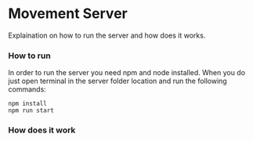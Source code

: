 # Movement Server

Explaination on how to run the server and how does it works.

### How to run

In order to run the server you need npm and node installed. 
When you do just open terminal in the server folder location and run the following commands:
```
npm install
npm run start
```

### How does it work

